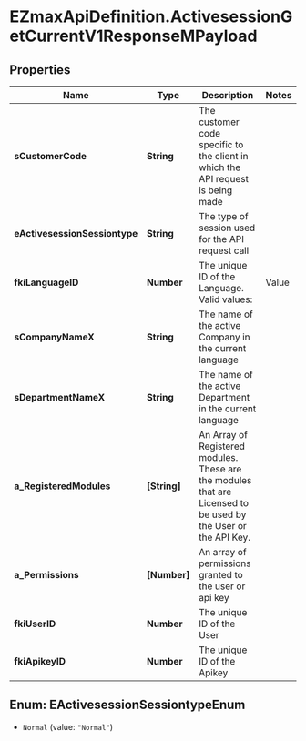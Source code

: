 # EZmaxApiDefinition.ActivesessionGetCurrentV1ResponseMPayload

## Properties

Name | Type | Description | Notes
------------ | ------------- | ------------- | -------------
**sCustomerCode** | **String** | The customer code specific to the client in which the API request is being made | 
**eActivesessionSessiontype** | **String** | The type of session used for the API request call | 
**fkiLanguageID** | **Number** | The unique ID of the Language.  Valid values:  |Value|Description| |-|-| |1|French| |2|English| | 
**sCompanyNameX** | **String** | The name of the active Company in the current language | 
**sDepartmentNameX** | **String** | The name of the active Department in the current language | 
**a_RegisteredModules** | **[String]** | An Array of Registered modules.  These are the modules that are Licensed to be used by the User or the API Key. | 
**a_Permissions** | **[Number]** | An array of permissions granted to the user or api key | 
**fkiUserID** | **Number** | The unique ID of the User | 
**fkiApikeyID** | **Number** | The unique ID of the Apikey | 



## Enum: EActivesessionSessiontypeEnum


* `Normal` (value: `"Normal"`)




